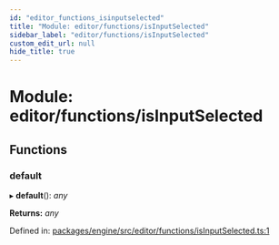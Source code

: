```yaml
---
id: "editor_functions_isinputselected"
title: "Module: editor/functions/isInputSelected"
sidebar_label: "editor/functions/isInputSelected"
custom_edit_url: null
hide_title: true
---
```


# Module: editor/functions/isInputSelected

## Functions

### default

▸ **default**(): *any*

**Returns:** *any*

Defined in: [packages/engine/src/editor/functions/isInputSelected.ts:1](https://github.com/xr3ngine/xr3ngine/blob/716a06460/packages/engine/src/editor/functions/isInputSelected.ts#L1)

